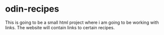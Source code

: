 # odin-recipes
This is going to be a small html project where i am going to be working with links. The website will contain links to certain recipes.
